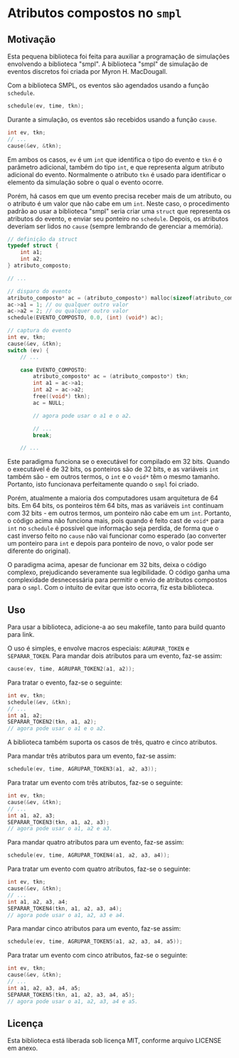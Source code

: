 # Atributos compostos no `smpl`
## Motivação

Esta pequena biblioteca foi feita para auxiliar a programação de simulações envolvendo a biblioteca "smpl". A biblioteca "smpl" de simulação de eventos discretos foi criada por Myron H. MacDougall.

Com a biblioteca SMPL, os eventos são agendados usando a função `schedule`.


```C
schedule(ev, time, tkn);
```

Durante a simulação, os eventos são recebidos usando a função `cause`.

```C
int ev, tkn;
// ...
cause(&ev, &tkn);
```

Em ambos os casos, `ev` é um `int` que identifica o tipo do evento e `tkn` é o parâmetro adicional, também do tipo `int`, e que representa algum atributo adicional do evento. Normalmente o atributo `tkn` é usado para identificar o elemento da simulação sobre o qual o evento ocorre.

Porém, há casos em que um evento precisa receber mais de um atributo, ou o atributo é um valor que não cabe em um `int`. Neste caso, o procedimento padrão ao usar a biblioteca "smpl" seria criar uma `struct` que representa os atributos do evento, e enviar seu ponteiro no `schedule`. Depois, os atributos deveriam ser lidos no `cause` (sempre lembrando de gerenciar a memória).

```C
// definição da struct
typedef struct {
    int a1;
    int a2;
} atributo_composto;

// ...

// disparo do evento
atributo_composto* ac = (atributo_composto*) malloc(sizeof(atributo_composto));
ac->a1 = 1; // ou qualquer outro valor
ac->a2 = 2; // ou qualquer outro valor
schedule(EVENTO_COMPOSTO, 0.0, (int) (void*) ac);

// captura do evento
int ev, tkn;
cause(&ev, &tkn);
switch (ev) {
    // ...

    case EVENTO_COMPOSTO:
        atributo_composto* ac = (atributo_composto*) tkn;
        int a1 = ac->a1;
        int a2 = ac->a2;
        free((void*) tkn);
        ac = NULL;

        // agora pode usar o a1 e o a2.

        // ...
        break;

    // ...
```

Este paradigma funciona se o executável for compilado em 32 bits. Quando o executável é de 32 bits, os ponteiros são de 32 bits, e as variáveis `int` também são - em outros termos, o `int` e o `void*` têm o mesmo tamanho. Portanto, isto funcionava perfeitamente quando o `smpl` foi criado.

Porém, atualmente a maioria dos computadores usam arquitetura de 64 bits. Em 64 bits, os ponteiros têm 64 bits, mas as variáveis `int` continuam com 32 bits - em outros termos, um ponteiro não cabe em um `int`. Portanto, o código acima não funciona mais, pois quando é feito cast de `void*` para `int` no `schedule` é possível que informação seja perdida, de forma que o cast inverso feito no `cause` não vai funcionar como esperado (ao converter um ponteiro para `int` e depois para ponteiro de novo, o valor pode ser diferente do original).

O paradigma acima, apesar de funcionar em 32 bits, deixa o código complexo, prejudicando severamente sua legibilidade. O código ganha uma complexidade desnecessária para permitir o envio de atributos compostos para o `smpl`. Com o intuito de evitar que isto ocorra, fiz esta biblioteca.

## Uso

Para usar a biblioteca, adicione-a ao seu makefile, tanto para build quanto para link.

O uso é simples, e envolve macros especiais: `AGRUPAR_TOKEN` e `SEPARAR_TOKEN`. Para mandar dois atributos para um evento, faz-se assim:

```C
cause(ev, time, AGRUPAR_TOKEN2(a1, a2));
```

Para tratar o evento, faz-se o seguinte:

```C
int ev, tkn;
schedule(&ev, &tkn);
// ...
int a1, a2;
SEPARAR_TOKEN2(tkn, a1, a2);
// agora pode usar o a1 e o a2.
```

A biblioteca também suporta os casos de três, quatro e cinco atributos.

Para mandar três atributos para um evento, faz-se assim:

```C
schedule(ev, time, AGRUPAR_TOKEN3(a1, a2, a3));
```

Para tratar um evento com três atributos, faz-se o seguinte:

```C
int ev, tkn;
cause(&ev, &tkn);
// ...
int a1, a2, a3;
SEPARAR_TOKEN3(tkn, a1, a2, a3);
// agora pode usar o a1, a2 e a3.
```

Para mandar quatro atributos para um evento, faz-se assim:

```C
schedule(ev, time, AGRUPAR_TOKEN4(a1, a2, a3, a4));
```

Para tratar um evento com quatro atributos, faz-se o seguinte:

```C
int ev, tkn;
cause(&ev, &tkn);
// ...
int a1, a2, a3, a4;
SEPARAR_TOKEN4(tkn, a1, a2, a3, a4);
// agora pode usar o a1, a2, a3 e a4.
```

Para mandar cinco atributos para um evento, faz-se assim:

```C
schedule(ev, time, AGRUPAR_TOKEN5(a1, a2, a3, a4, a5));
```

Para tratar um evento com cinco atributos, faz-se o seguinte:

```C
int ev, tkn;
cause(&ev, &tkn);
// ...
int a1, a2, a3, a4, a5;
SEPARAR_TOKEN5(tkn, a1, a2, a3, a4, a5);
// agora pode usar o a1, a2, a3, a4 e a5.
```

## Licença
Esta biblioteca está liberada sob licença MIT, conforme arquivo LICENSE em anexo.